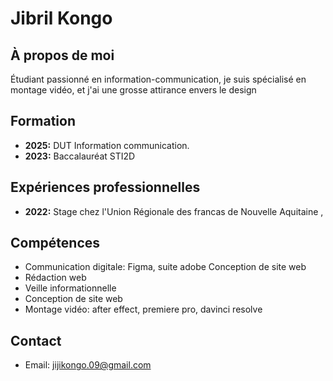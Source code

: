 # Jibril Kongo

## À propos de moi
Étudiant passionné en information-communication, je suis spécialisé en montage vidéo, et j'ai une grosse attirance envers le design

## Formation
- **2025:** DUT Information communication.
- **2023:** Baccalauréat STI2D

## Expériences professionnelles
- **2022:** Stage chez l'Union Régionale des francas de Nouvelle Aquitaine ,

## Compétences
- Communication digitale: Figma, suite adobe Conception de site web
- Rédaction web
- Veille informationnelle
- Conception de site web
- Montage vidéo: after effect, premiere pro, davinci resolve

## Contact
- Email: jijikongo.09@gmail.com
